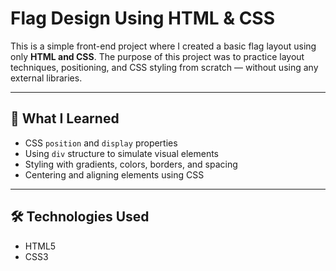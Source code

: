 # Flag Design Using HTML & CSS

This is a simple front-end project where I created a basic flag layout using only **HTML and CSS**. The purpose of this project was to practice layout techniques, positioning, and CSS styling from scratch — without using any external libraries.

---

## 🧠 What I Learned

- CSS `position` and `display` properties
- Using `div` structure to simulate visual elements
- Styling with gradients, colors, borders, and spacing
- Centering and aligning elements using CSS

---

## 🛠️ Technologies Used

- HTML5
- CSS3
